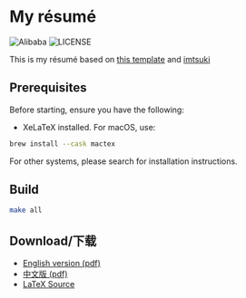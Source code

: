 # My résumé

![Alibaba](https://img.shields.io/badge/Alibaba-passing-green.svg) ![LICENSE](https://img.shields.io/github/license/imtsuki/resume)

This is my résumé based on [this template](https://github.com/billryan/resume) and [imtsuki](https://github.com/imtsuki/resume)

## Prerequisites
Before starting, ensure you have the following:
- XeLaTeX installed. For macOS, use: 
```zsh
brew install --cask mactex
```
For other systems, please search for installation instructions.

## Build

```bash
make all
```

## Download/下载

- [English version (pdf)](./resume.pdf)
- [中文版 (pdf)](./resume-zh.pdf)
- [LaTeX Source](./resume.tex)
